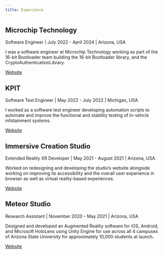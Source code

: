 ```yaml
---
title: Experience
---
```


<div class="card-overall">
  <h2 class="card-title">Microchip Technology</h2>
  <p class="card-eta-info">
    <span class="position">Software Engineer</span> | July 2022 - April 2024 | Arizona, USA
  </p>
  <p class="card-description">
      I was a software engineer at Microchip Technology working as part of the 16-bit Bootloader team building the 16-bit Bootloader library, and the CryptoAuthenticationLibrary.
  </p>
  <p class="link">
    <a href="https://www.microchip.com">Website</a>
  </p>
</div>

<div class="card-overall">
  <h2 class="card-title">KPIT</h2>
  <p class="card-eta-info">
    <span class="position">Software Test Engineer</span> | May 2022 - July 2022 | Michigan, USA
  </p>
  <p class="card-description">
      I worked as a software test engineer developing automation scripts to automate and improve the functional and stability testing of in-vehcle infotainment systems.
  </p>
  <p class="link">
    <a href="https://www.kpit.com/">Website</a>
  </p>
</div>

<div class="card-overall">
  <h2 class="card-title">Immersive Creation Studio</h2>
  <p class="card-eta-info">
    <span class="position">Extended Reality XR Developer</span> | May 2021 - August 2021 | Arizona, USA
  </p>
  <p class="card-description">
      Worked on redesigning and developing the studio’s website alongside working on improving its accessibility and the overall user experience in browser as well as virtual reality-based experiences.
  </p>
  <p class="link">
    <a href="https://xr.asu.edu/">Website</a>
  </p>
</div>

<div class="card-overall">
  <h2 class="card-title">Meteor Studio</h2>
  <p class="card-eta-info">
    <span class="position">Research Assistant</span> | November 2020 - May 2021 | Arizona, USA
  </p>
  <p class="card-description">
      Designed and developed an Augmented Reality software for iOS, Android, and Microsoft HoloLens using Unity Engine for use across all 4 campuses of Arizona State University for approximately 10,000 students at launch. 
  </p>
  <p class="link">
    <a href="https://meteor.ame.asu.edu/">Website</a>
  </p>
</div>